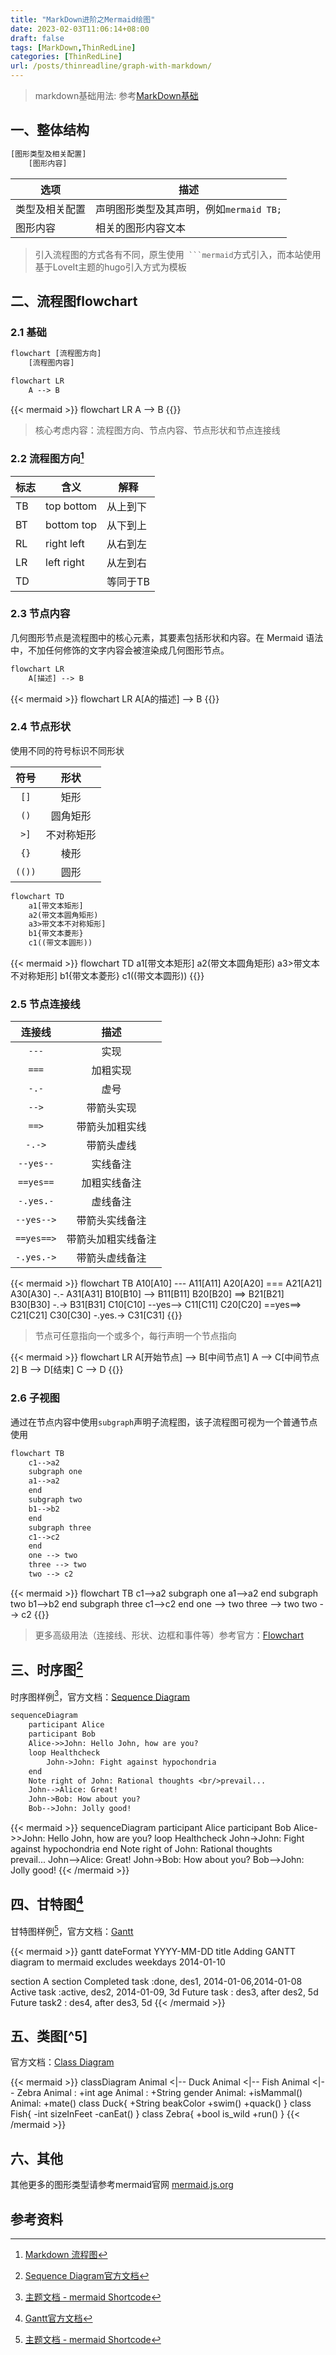 ```yaml
---
title: "MarkDown进阶之Mermaid绘图"
date: 2023-02-03T11:06:14+08:00
draft: false
tags: [MarkDown,ThinRedLine]
categories: [ThinRedLine]
url: /posts/thinreadline/graph-with-markdown/
---
```


> markdown基础用法: 参考[MarkDown基础](/posts/thinreadline/basic-with-markdown/)

## 一、整体结构

```txt
[图形类型及相关配置]
    [图形内容]
```

|选项|描述|
|---|---|
|类型及相关配置|声明图形类型及其声明，例如`mermaid TB;`|
|图形内容|相关的图形内容文本|

> 引入流程图的方式各有不同，原生使用` ```mermaid`方式引入，而本站使用基于LoveIt主题的hugo引入方式为模板

## 二、流程图flowchart

### 2.1 基础

```txt
flowchart [流程图方向]
    [流程图内容]
```

```txt
flowchart LR
    A --> B
```

{{< mermaid >}}
flowchart LR
    A --> B
{{</mermaid>}}

> 核心考虑内容：流程图方向、节点内容、节点形状和节点连接线

### 2.2 流程图方向[^1]

|标志|含义|解释|
|---|---|---|
|TB|top bottom|从上到下|
|BT|bottom top|从下到上|
|RL|right left|从右到左|
|LR|left right|从左到右|
|TD||等同于TB|

### 2.3 节点内容

几何图形节点是流程图中的核心元素，其要素包括形状和内容。在 Mermaid 语法中，不加任何修饰的文字内容会被渲染成几何图形节点。

```txt
flowchart LR
    A[描述] --> B
```

{{< mermaid >}}
flowchart LR
    A[A的描述] --> B
{{</mermaid>}}

### 2.4 节点形状

使用不同的符号标识不同形状

|符号|形状|
|:---:|:---:|
|`[]`|矩形|
|`()`|圆角矩形|
|`>]`|不对称矩形|
|`{}`|棱形|
|`(())`|圆形|

```txt
flowchart TD
    a1[带文本矩形]
    a2(带文本圆角矩形)
    a3>带文本不对称矩形]
    b1{带文本菱形}
    c1((带文本圆形))
```

{{< mermaid >}}
flowchart TD
    a1[带文本矩形]
    a2(带文本圆角矩形)
    a3>带文本不对称矩形]
    b1{带文本菱形}
    c1((带文本圆形))
{{</mermaid>}}

### 2.5 节点连接线

|连接线|描述|
|:---:|:---:|
|`---`|实现|
|`===`|加粗实现|
|`-.-`|虚号|
|`-->`|带箭头实现|
|`==>`|带箭头加粗实线|
|`-.->`|带箭头虚线|
|`--yes--`|实线备注|
|`==yes==`|加粗实线备注|
|`-.yes.-`|虚线备注|
|`--yes-->`|带箭头实线备注|
|`==yes==>`|带箭头加粗实线备注|
|`-.yes.->`|带箭头虚线备注|

{{< mermaid >}}
flowchart TB
    A10[A10] --- A11[A11]
    A20[A20] === A21[A21]
    A30[A30] -.- A31[A31]
    B10[B10] --> B11[B11]
    B20[B20] ==> B21[B21]
    B30[B30] -.-> B31[B31]
    C10[C10] --yes--> C11[C11]
    C20[C20] ==yes==> C21[C21]
    C30[C30] -.yes.-> C31[C31]
{{</mermaid>}}

> 节点可任意指向一个或多个，每行声明一个节点指向

{{< mermaid >}}
flowchart LR
    A[开始节点] --> B[中间节点1]
    A --> C[中间节点2]
    B --> D[结束]
    C --> D
{{</mermaid>}}

### 2.6 子视图

通过在节点内容中使用`subgraph`声明子流程图，该子流程图可视为一个普通节点使用

```txt
flowchart TB
    c1-->a2
    subgraph one
    a1-->a2
    end
    subgraph two
    b1-->b2
    end
    subgraph three
    c1-->c2
    end
    one --> two
    three --> two
    two --> c2
```

{{< mermaid >}}
flowchart TB
    c1-->a2
    subgraph one
    a1-->a2
    end
    subgraph two
    b1-->b2
    end
    subgraph three
    c1-->c2
    end
    one --> two
    three --> two
    two --> c2
{{</mermaid>}}

> 更多高级用法（连接线、形状、边框和事件等）参考官方：[Flowchart](https://mermaid.js.org/syntax/flowchart.html)

## 三、时序图[^3]

时序图样例[^2]，官方文档：[Sequence Diagram](https://mermaid.js.org/syntax/sequenceDiagram.html)

```txt
sequenceDiagram
    participant Alice
    participant Bob
    Alice->>John: Hello John, how are you?
    loop Healthcheck
        John->John: Fight against hypochondria
    end
    Note right of John: Rational thoughts <br/>prevail...
    John-->Alice: Great!
    John->Bob: How about you?
    Bob-->John: Jolly good!
```

{{< mermaid >}}
sequenceDiagram
    participant Alice
    participant Bob
    Alice->>John: Hello John, how are you?
    loop Healthcheck
        John->John: Fight against hypochondria
    end
    Note right of John: Rational thoughts <br/>prevail...
    John-->Alice: Great!
    John->Bob: How about you?
    Bob-->John: Jolly good!
{{< /mermaid >}}

## 四、甘特图[^4]

甘特图样例[^2]，官方文档：[Gantt](https://mermaid.js.org/syntax/gantt.html)

{{< mermaid >}}
gantt
dateFormat  YYYY-MM-DD
title Adding GANTT diagram to mermaid
excludes weekdays 2014-01-10

section A section
Completed task            :done,    des1, 2014-01-06,2014-01-08
Active task               :active,  des2, 2014-01-09, 3d
Future task               :         des3, after des2, 5d
Future task2              :         des4, after des3, 5d
{{< /mermaid >}}

## 五、类图[^5]

官方文档：[Class Diagram](https://mermaid.js.org/syntax/classDiagram.html)

{{< mermaid >}}
classDiagram
    Animal <|-- Duck
    Animal <|-- Fish
    Animal <|-- Zebra
    Animal : +int age
    Animal : +String gender
    Animal: +isMammal()
    Animal: +mate()
    class Duck{
        +String beakColor
        +swim()
        +quack()
    }
    class Fish{
        -int sizeInFeet
        -canEat()
    }
    class Zebra{
        +bool is_wild
        +run()
    }
{{< /mermaid >}}

## 六、其他

其他更多的图形类型请参考mermaid官网 [mermaid.js.org](https://mermaid.js.org/intro/)

## 参考资料

[^1]: [Markdown 流程图](https://www.imooc.com/wiki/markdownlesson/markdownflowchart.html)
[^2]: [主题文档 - mermaid Shortcode](https://hugoloveit.com/zh-cn/theme-documentation-mermaid-shortcode/)
[^3]: [Sequence Diagram官方文档](https://mermaid.js.org/syntax/sequenceDiagram.html)
[^4]: [Gantt官方文档](https://mermaid.js.org/syntax/gantt.html)